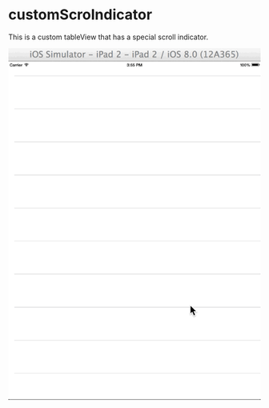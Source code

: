customScroIndicator
===================
This is a custom tableView that has a special scroll indicator.

<img src="https://github.com/SbIm/customScroIndicator/blob/master/Demo.gif" alt="customScrolndicator Screenshot"/>
